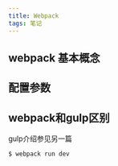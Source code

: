 ```yaml
---
title: Webpack
tags: 笔记
---
```


## webpack 基本概念

## 配置参数

## webpack和gulp区别

gulp介绍参见另一篇

``` bash
$ webpack run dev
```
